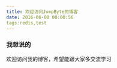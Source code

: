```yaml
---
title: 欢迎访问JumpByte的博客
date: 2016-06-08 00:00:56
tags:redis,test
---
```

### 我想说的

欢迎访问我的博客，希望能跟大家多交流学习